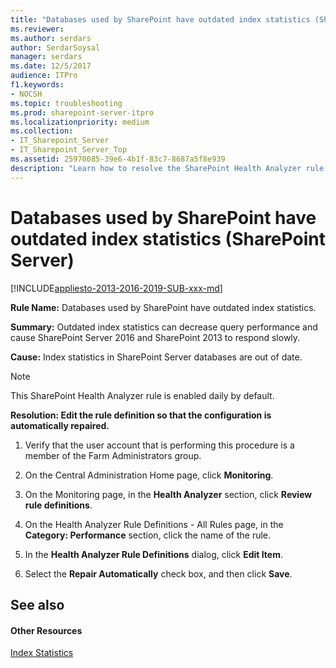 ```yaml
---
title: "Databases used by SharePoint have outdated index statistics (SharePoint Server)"
ms.reviewer: 
ms.author: serdars
author: SerdarSoysal
manager: serdars
ms.date: 12/5/2017
audience: ITPro
f1.keywords:
- NOCSH
ms.topic: troubleshooting
ms.prod: sharepoint-server-itpro
ms.localizationpriority: medium
ms.collection:
- IT_Sharepoint_Server
- IT_Sharepoint_Server_Top
ms.assetid: 25970085-39e6-4b1f-83c7-8687a5f8e939
description: "Learn how to resolve the SharePoint Health Analyzer rule: Databases used by SharePoint have outdated index statistics, for SharePoint Server."
---
```


# Databases used by SharePoint have outdated index statistics (SharePoint Server)

[!INCLUDE[appliesto-2013-2016-2019-SUB-xxx-md](../includes/appliesto-2013-2016-2019-SUB-xxx-md.md)]
  
 **Rule Name:** Databases used by SharePoint have outdated index statistics. 
  
 **Summary:** Outdated index statistics can decrease query performance and cause SharePoint Server 2016 and SharePoint 2013 to respond slowly. 
  
 **Cause:** Index statistics in SharePoint Server databases are out of date. 
  
> [!NOTE]
> This SharePoint Health Analyzer rule is enabled daily by default. 
  
 **Resolution: Edit the rule definition so that the configuration is automatically repaired.**
  
1. Verify that the user account that is performing this procedure is a member of the Farm Administrators group.
    
2. On the Central Administration Home page, click **Monitoring**.
    
3. On the Monitoring page, in the **Health Analyzer** section, click **Review rule definitions**.
    
4. On the Health Analyzer Rule Definitions - All Rules page, in the **Category: Performance** section, click the name of the rule. 
    
5. In the **Health Analyzer Rule Definitions** dialog, click **Edit Item**.
    
6. Select the **Repair Automatically** check box, and then click **Save**.
    
## See also

#### Other Resources

[Index Statistics](/sql/relational-databases/statistics/statistics?viewFallbackFrom=sql-server-2014)